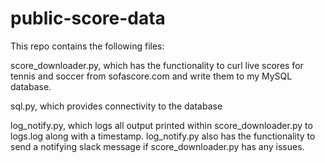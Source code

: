 # public-score-data

This repo contains the following files:

score_downloader.py, which has the functionality to curl live scores for tennis and soccer from sofascore.com and write them to my MySQL database.

sql.py, which provides connectivity to the database

log_notify.py, which logs all output printed within score_downloader.py to logs.log along with a timestamp. log_notify.py also has the functionality to send a notifying slack message if score_downloader.py has any issues. 
